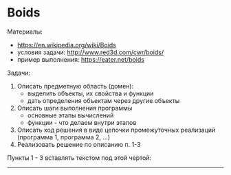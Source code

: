 # Boids

Материалы:
- https://en.wikipedia.org/wiki/Boids
- условия задачи: http://www.red3d.com/cwr/boids/
- пример выполнения: https://eater.net/boids

Задачи:
1. Описать предметную область (домен):
    - выделить объекты, их свойства и функции
    - дать определения объектам через другие объекты
2. Описать шаги выполнения программы
    - основные этапы вычислений
    - функции - что делаем внутри этапов
3. Описать ход решения в виде цепочки промежуточных реализаций (программа 1, программа 2, …)
4. Реализовать решение по описанию п. 1-3

Пункты 1 - 3 вставлять текстом под этой чертой:

--------------------
